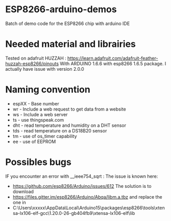 # ESP8266-arduino-demos
Batch of demo code for the ESP8266 chip with arduino IDE

# Needed material and librairies
Tested on adafruit HUZZAH : https://learn.adafruit.com/adafruit-feather-huzzah-esp8266/pinouts
With ARDUINO 1.6.6 with esp8266 1.6.5 package. 
I actually have issue with version 2.0.0

# Naming convention
 *  espXX - Base number
 *  wr    - Include a web request to get data from a website
 *  ws    - Include a web server
 *  ts    - use thingspeak.com
 *  dht   - read temperature and humidity on a DHT sensor
 *  tds   - read temperature on a DS18B20 sensor
 *  tm    - use of os_timer capability
 *  ee    - use of EEPROM

# Possibles bugs
IF you encounter an error with __ieee754_sqrt :
The issue is known here:
 *  https://github.com/esp8266/Arduino/issues/612
The solution is to download 
 *  https://files.gitter.im/esp8266/Arduino/Abqa/libm.a.tbz
and replace the one in
 *  C:\Users\xxxxx\AppData\Local\Arduino15\packages\esp8266\tools\xtensa-lx106-elf-gcc\1.20.0-26-gb404fb9\xtensa-lx106-elf\lib
